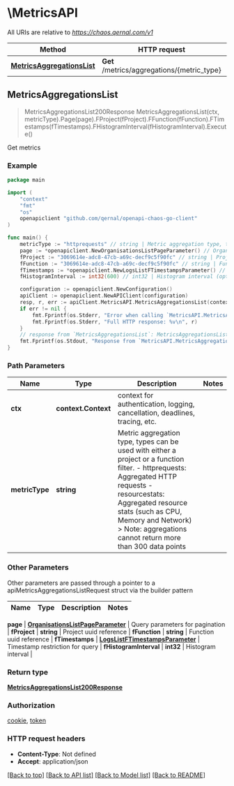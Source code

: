 # \MetricsAPI

All URIs are relative to *https://chaos.qernal.com/v1*

Method | HTTP request | Description
------------- | ------------- | -------------
[**MetricsAggregationsList**](MetricsAPI.md#MetricsAggregationsList) | **Get** /metrics/aggregations/{metric_type} | Get metrics



## MetricsAggregationsList

> MetricsAggregationsList200Response MetricsAggregationsList(ctx, metricType).Page(page).FProject(fProject).FFunction(fFunction).FTimestamps(fTimestamps).FHistogramInterval(fHistogramInterval).Execute()

Get metrics



### Example

```go
package main

import (
	"context"
	"fmt"
	"os"
	openapiclient "github.com/qernal/openapi-chaos-go-client"
)

func main() {
	metricType := "httprequests" // string | Metric aggregation type, types can be used with either a project or a function filter.  - httprequests: Aggregated HTTP requests - resourcestats: Aggregated resource stats (such as CPU, Memory and Network)  > Note: aggregations cannot return more than 300 data points 
	page := *openapiclient.NewOrganisationsListPageParameter() // OrganisationsListPageParameter | Query parameters for pagination (optional)
	fProject := "3069614e-adc8-47cb-a69c-decf9c5f90fc" // string | Project uuid reference (optional)
	fFunction := "3069614e-adc8-47cb-a69c-decf9c5f90fc" // string | Function uuid reference (optional)
	fTimestamps := *openapiclient.NewLogsListFTimestampsParameter() // LogsListFTimestampsParameter | Timestamp restriction for query (optional)
	fHistogramInterval := int32(600) // int32 | Histogram interval (optional)

	configuration := openapiclient.NewConfiguration()
	apiClient := openapiclient.NewAPIClient(configuration)
	resp, r, err := apiClient.MetricsAPI.MetricsAggregationsList(context.Background(), metricType).Page(page).FProject(fProject).FFunction(fFunction).FTimestamps(fTimestamps).FHistogramInterval(fHistogramInterval).Execute()
	if err != nil {
		fmt.Fprintf(os.Stderr, "Error when calling `MetricsAPI.MetricsAggregationsList``: %v\n", err)
		fmt.Fprintf(os.Stderr, "Full HTTP response: %v\n", r)
	}
	// response from `MetricsAggregationsList`: MetricsAggregationsList200Response
	fmt.Fprintf(os.Stdout, "Response from `MetricsAPI.MetricsAggregationsList`: %v\n", resp)
}
```

### Path Parameters


Name | Type | Description  | Notes
------------- | ------------- | ------------- | -------------
**ctx** | **context.Context** | context for authentication, logging, cancellation, deadlines, tracing, etc.
**metricType** | **string** | Metric aggregation type, types can be used with either a project or a function filter.  - httprequests: Aggregated HTTP requests - resourcestats: Aggregated resource stats (such as CPU, Memory and Network)  &gt; Note: aggregations cannot return more than 300 data points  | 

### Other Parameters

Other parameters are passed through a pointer to a apiMetricsAggregationsListRequest struct via the builder pattern


Name | Type | Description  | Notes
------------- | ------------- | ------------- | -------------

 **page** | [**OrganisationsListPageParameter**](OrganisationsListPageParameter.md) | Query parameters for pagination | 
 **fProject** | **string** | Project uuid reference | 
 **fFunction** | **string** | Function uuid reference | 
 **fTimestamps** | [**LogsListFTimestampsParameter**](LogsListFTimestampsParameter.md) | Timestamp restriction for query | 
 **fHistogramInterval** | **int32** | Histogram interval | 

### Return type

[**MetricsAggregationsList200Response**](MetricsAggregationsList200Response.md)

### Authorization

[cookie](../README.md#cookie), [token](../README.md#token)

### HTTP request headers

- **Content-Type**: Not defined
- **Accept**: application/json

[[Back to top]](#) [[Back to API list]](../README.md#documentation-for-api-endpoints)
[[Back to Model list]](../README.md#documentation-for-models)
[[Back to README]](../README.md)

